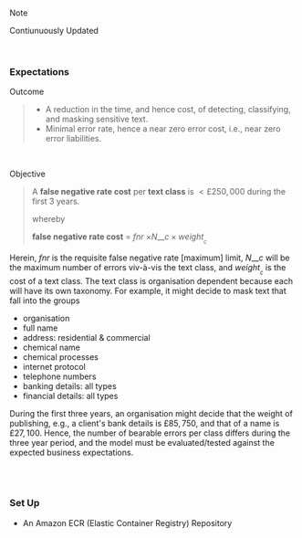 <br>

> [!NOTE]
> Contiunuously Updated

<br>

### Expectations

Outcome
> * A reduction in the time, and hence cost, of detecting, classifying, and masking sensitive text.
> * Minimal error rate, hence a near zero error cost, i.e., near zero error liabilities.

<br>

Objective
> A **false negative rate cost** per **text class** is $<£250,000$ during the first $3$ years.
>
> whereby
> 
> **false negative rate cost** = *fnr* $\times N\_{\_{c}} \times weight_{_{c}}$

Herein, *fnr* is the requisite false negative rate [maximum] limit, $N\_{\_{c}}$ will be the maximum number of errors viv-&agrave;-vis the text class, and $weight_{_{c}}$ is the cost of a text class. The text class is organisation dependent because each will have its own taxonomy.  For example, it might decide to mask text that fall into the groups

* organisation
* full name
* address: residential & commercial
* chemical name
* chemical processes
* internet protocol
* telephone numbers
* banking details: all types
* financial details: all types

During the first three years, an organisation might decide that the weight of publishing, e.g., a client's bank details is $£85,750$, and that of a name is $£27,100$.  Hence, the number of bearable errors per class differs during the three year period, and the model must be evaluated/tested against the expected business expectations.

<br>
<br>

### Set Up

* An Amazon ECR (Elastic Container Registry) Repository

<br>
<br>

<br>
<br>

<br>
<br>

<br>
<br>

<!--

**Here are some ideas to get you started:**

🙋‍♀️ A short introduction - what is your organization all about?
🌈 Contribution guidelines - how can the community get involved?
👩‍💻 Useful resources - where can the community find your docs? Is there anything else the community should know?
🍿 Fun facts - what does your team eat for breakfast?
🧙 Remember, you can do mighty things with the power of [Markdown](https://docs.github.com/github/writing-on-github/getting-started-with-writing-and-formatting-on-github/basic-writing-and-formatting-syntax)
-->
